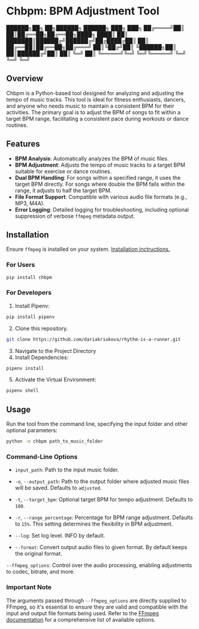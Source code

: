 # Chbpm: BPM Adjustment Tool


 ██████╗██╗  ██╗██████╗ ██████╗ ███╗   ███╗
██╔════╝██║  ██║██╔══██╗██╔══██╗████╗ ████║
██║     ███████║██████╔╝██████╔╝██╔████╔██║
██║     ██╔══██║██╔══██╗██╔═══╝ ██║╚██╔╝██║
╚██████╗██║  ██║██████╔╝██║     ██║ ╚═╝ ██║
 ╚═════╝╚═╝  ╚═╝╚═════╝ ╚═╝     ╚═╝     ╚═╝
                                           

## Overview
Chbpm is a Python-based tool designed for analyzing and adjusting the tempo of music tracks. This tool is ideal for fitness enthusiasts, dancers, and anyone who needs music to maintain a consistent BPM for their activities. The primary goal is to adjust the BPM of songs to fit within a target BPM range, facilitating a consistent pace during workouts or dance routines.

## Features
- **BPM Analysis**: Automatically analyzes the BPM of music files.
- **BPM Adjustment**: Adjusts the tempo of music tracks to a target BPM suitable for exercise or dance routines.
- **Dual BPM Handling**: For songs within a specified range, it uses the target BPM directly. For songs where double the BPM falls within the range, it adjusts to half the target BPM.
- **File Format Support**: Compatible with various audio file formats (e.g., MP3, M4A).
- **Error Logging**: Detailed logging for troubleshooting, including optional suppression of verbose `ffmpeg` metadata output.

## Installation
Ensure `ffmpeg` is installed on your system. [Installation inctructions.](https://ffmpeg.org/download.html)
### For Users
```bash
pip install chbpm
```

### For Developers
1. Install Pipenv:
```bash
pip install pipenv
```
2. Clone this repository.
```bash
git clone https://github.com/dariakriukova/rhythm-is-a-runner.git
```
3. Navigate to the Project Directory
4. Install Dependencies:
```bash
pipenv install
```
5. Activate the Virtual Environment:
```bash
pipenv shell
```

## Usage
Run the tool from the command line, specifying the input folder and other optional parameters:

```bash
python -m chbpm path_to_music_folder
```

### Command-Line Options
- `input_path`: Path to the input music folder. 

- `-o`, `--output_path`: Path to the output folder where adjusted music files will be saved. Defaults to `adjusted`.  

- `-t`, `--target_bpm`: Optional target BPM for tempo adjustment. Defaults to `180`.  

- `-r`, `--range_percentage`: Percentage for BPM range adjustment. Defaults to `15%`. This setting determines the 
flexibility in BPM adjustment.  

- `--log`: Set log level. INFO by default.

- `--format`: Convert output audio files to given format. By default keeps the original format.

`--ffmpeg_options`: Control over the audio processing, enabling adjustments to codec, bitrate, and more.

### Important Note
The arguments passed through `--ffmpeg_options` are directly supplied to FFmpeg, so it's essential to ensure they are valid and compatible with the input and output file formats being used. Refer to the [FFmpeg documentation](https://ffmpeg.org/ffmpeg.html) for a comprehensive list of available options.